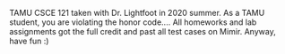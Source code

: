 TAMU CSCE 121 taken with Dr. Lightfoot in 2020 summer. 
As a TAMU student, you are violating the honor code.... 
All homeworks and lab assignments got the full credit and past all test cases on Mimir. 
Anyway, have fun :)
